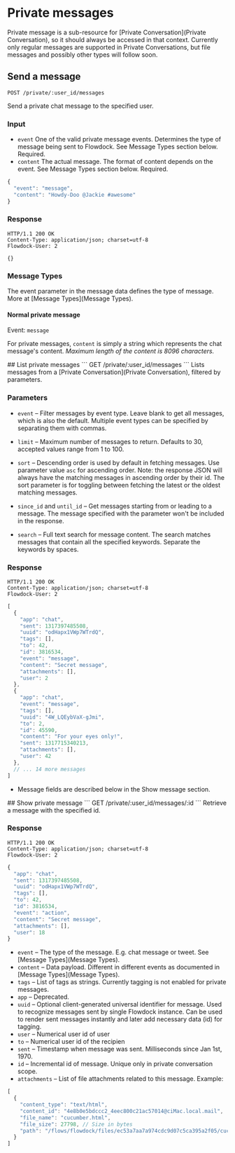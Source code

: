 # Private messages

Private message is a sub-resource for [Private Conversation](Private Conversation), so it should always be accessed in that context. Currently only regular messages are supported in Private Conversations, but file messages and possibly other types will follow soon.

## Send a message
```
POST /private/:user_id/messages
```
Send a private chat message to the specified user.

### Input
* `event`
    One of the valid private message events. Determines the type of message being sent to Flowdock. See Message Types section below. Required.
* `content`
    The actual message. The format of content depends on the event. See Message Types section below. Required.

```javascript
{
  "event": "message",
  "content": "Howdy-Doo @Jackie #awesome"
}
```

### Response
```
HTTP/1.1 200 OK
Content-Type: application/json; charset=utf-8
Flowdock-User: 2
```
```
{}
```

### Message Types
The event parameter in the message data defines the type of message. More at [Message Types](Message Types).

#### Normal private message
Event: `message`

For private messages, `content` is simply a string which represents the chat message's content. _Maximum length of the content is 8096 characters._

<div id="/list"></div>
## List private messages
```
GET /private/:user_id/messages
```
Lists messages from a [Private Conversation](Private Conversation), filtered by parameters.

### Parameters

* `event` &ndash; Filter messages by event type. Leave blank to get all messages, which is also the default. Multiple event types can be specified by separating them with commas.

* `limit` &ndash; Maximum number of messages to return. Defaults to 30, accepted values range from 1 to 100.

* `sort` &ndash; Descending order is used by default in fetching messages. Use parameter value `asc` for ascending order. Note: the response JSON will always have the matching messages in ascending order by their id. The sort parameter is for toggling between fetching the latest or the oldest matching messages.

* `since_id` and `until_id` &ndash; Get messages starting from or leading to a message. The message specified with the parameter won't be included in the response.

* `search` &ndash; Full text search for message content. The search matches messages that contain all the specified keywords. Separate the keywords by spaces.

### Response
```
HTTP/1.1 200 OK
Content-Type: application/json; charset=utf-8
Flowdock-User: 2
```
```javascript
[
  {
    "app": "chat",
    "sent": 1317397485508,
    "uuid": "odHapx1VWp7WTrdQ",
    "tags": [],
    "to": 42,
    "id": 3816534,
    "event": "message",
    "content": "Secret message",
    "attachments": [],
    "user": 2
  },
  {
    "app": "chat",
    "event": "message",
    "tags": [],
    "uuid": "4W_LQEybVaX-gJmi",
    "to": 2,
    "id": 45590,
    "content": "For your eyes only!",
    "sent": 1317715340213,
    "attachments": [],
    "user": 42
  },
  // ... 14 more messages
]
```
* Message fields are described below in the Show message section.

<div id="/show"></div>
## Show private message
```
GET /private/:user_id/messages/:id
```
Retrieve a message with the specified id.

### Response
```
HTTP/1.1 200 OK
Content-Type: application/json; charset=utf-8
Flowdock-User: 2
```
```javascript
{
  "app": "chat",
  "sent": 1317397485508,
  "uuid": "odHapx1VWp7WTrdQ",
  "tags": [],
  "to": 42,
  "id": 3816534,
  "event": "action",
  "content": "Secret message",
  "attachments": [],
  "user": 18
}
```
* `event` &ndash; The type of the message. E.g. chat message or tweet. See [Message Types](Message Types).
* `content` &ndash; Data payload. Different in different events as documented in [Message Types](Message Types).
* `tags` &ndash; List of tags as strings. Currently tagging is not enabled for private messages.
* `app` &ndash; Deprecated.
* `uuid` &ndash; Optional client-generated universal identifier for message. Used to recognize messages sent by single Flowdock instance. Can be used to render sent messages instantly and later add necessary data (id) for tagging.
* `user` &ndash; Numerical user id of user
* `to` &ndash; Numerical user id of the recipien
* `sent` &ndash; Timestamp when message was sent. Milliseconds since Jan 1st, 1970.
* `id` &ndash; Incremental id of message. Unique only in private conversation scope.
* `attachments` &ndash; List of file attachments related to this message. Example:

```javascript
[
  {
    "content_type": "text/html",
    "content_id": "4e8b0e5bdccc2_4eec800c21ac57014@ciMac.local.mail",
    "file_name": "cucumber.html",
    "file_size": 27798, // Size in bytes
    "path": "/flows/flowdock/files/ec53a7aa7a974cdc9d07c5ca395a2f05/cucumber.html"
  }
]
```
